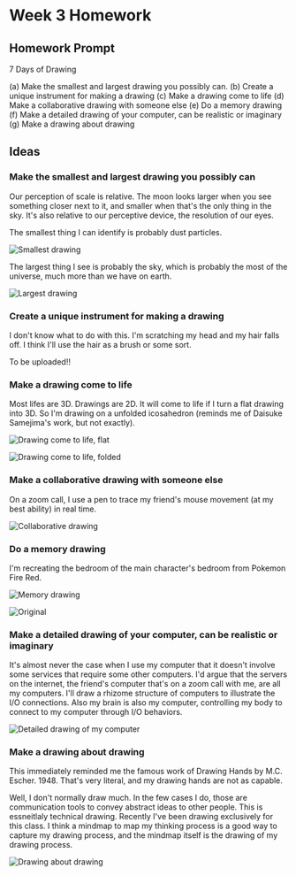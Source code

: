 # Week 3 Homework

## Homework Prompt

7 Days of Drawing

(a) Make the smallest and largest drawing you possibly can.
(b) Create a unique instrument for making a drawing
(c) Make a drawing come to life
(d) Make a collaborative drawing with someone else
(e) Do a memory drawing
(f) Make a detailed drawing of your computer, can be realistic or imaginary
(g) Make a drawing about drawing

## Ideas

### Make the smallest and largest drawing you possibly can

Our perception of scale is relative. The moon looks larger when you see something closer next to it, and smaller when that's the only thing in the sky. It's also relative to our perceptive device, the resolution of our eyes.

The smallest thing I can identify is probably dust particles.

![Smallest drawing](assets/a1.jpg)

The largest thing I see is probably the sky, which is probably the most of the universe, much more than we have on earth.

![Largest drawing](assets/a2.jpg)

### Create a unique instrument for making a drawing

I don't know what to do with this. I'm scratching my head and my hair falls off. I think I'll use the hair as a brush or some sort.

To be uploaded!!

### Make a drawing come to life

Most lifes are 3D. Drawings are 2D. It will come to life if I turn a flat drawing into 3D. So I'm drawing on a unfolded icosahedron (reminds me of Daisuke Samejima's work, but not exactly).

![Drawing come to life, flat](assets/c1.jpg)

![Drawing come to life, folded](assets/c2.gif)

### Make a collaborative drawing with someone else

On a zoom call, I use a pen to trace my friend's mouse movement (at my best ability) in real time.

![Collaborative drawing](assets/d.jpg)

### Do a memory drawing

I'm recreating the bedroom of the main character's bedroom from Pokemon Fire Red.

![Memory drawing](assets/e1.jpg)

![Original](assets/e2.jpg)

### Make a detailed drawing of your computer, can be realistic or imaginary

It's almost never the case when I use my computer that it doesn't involve some services that require some other computers. I'd argue that the servers on the internet, the friend's computer that's on a zoom call with me, are all my computers. I'll draw a rhizome structure of computers to illustrate the I/O connections. Also my brain is also my computer, controlling my body to connect to my computer through I/O behaviors.

![Detailed drawing of my computer](assets/f.jpg)

### Make a drawing about drawing

This immediately reminded me the famous work of Drawing Hands by M.C. Escher. 1948. That's very literal, and my drawing hands are not as capable.

Well, I don't normally draw much. In the few cases I do, those are communication tools to convey abstract ideas to other people. This is essneitlaly technical drawing. Recently I've been drawing exclusively for this class. I think a mindmap to map my thinking process is a good way to capture my drawing process, and the mindmap itself is the drawing of my drawing process.

![Drawing about drawing](assets/g.jpg)
